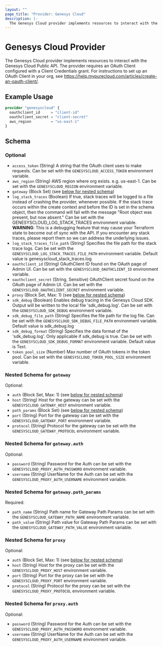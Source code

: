 ```yaml
---
layout: ""
page_title: "Provider: Genesys Cloud"
description: |-
  The Genesys Cloud provider implements resources to interact with the Genesys Cloud Public API.
---
```


# Genesys Cloud Provider

The Genesys Cloud provider implements resources to interact with the Genesys Cloud Public API. The provider requires an OAuth Client configured with a Client Credentials grant. For instructions to set up an OAuth Client in your org, see https://help.mypurecloud.com/articles/create-an-oauth-client/.

## Example Usage

```terraform
provider "genesyscloud" {
  oauthclient_id     = "client-id"
  oauthclient_secret = "client-secret"
  aws_region         = "us-east-1"
}
```

<!-- schema generated by tfplugindocs -->
## Schema

### Optional

- `access_token` (String) A string that the OAuth client uses to make requests. Can be set with the `GENESYSCLOUD_ACCESS_TOKEN` environment variable.
- `aws_region` (String) AWS region where org exists. e.g. us-east-1. Can be set with the `GENESYSCLOUD_REGION` environment variable.
- `gateway` (Block Set) (see [below for nested schema](#nestedblock--gateway))
- `log_stack_traces` (Boolean) If true, stack traces will be logged to a file instead of crashing the provider, whenever possible. 
If the stack trace occurs within the create context and before the ID is set in the schema object, then the command will fail with the message 
"Root object was present, but now absent." Can be set with the GENESYSCLOUD_LOG_STACK_TRACES environment variable. **WARNING**: This is a debugging feature that may cause your Terraform state to become out of sync with the API. 
If you encounter any stack traces, please report them so we can address the underlying issues.
- `log_stack_traces_file_path` (String) Specifies the file path for the stack trace logs. Can be set with the `GENESYSCLOUD_LOG_STACK_TRACES_FILE_PATH` environment variable. Default value is genesyscloud_stack_traces.log
- `oauthclient_id` (String) OAuthClient ID found on the OAuth page of Admin UI. Can be set with the `GENESYSCLOUD_OAUTHCLIENT_ID` environment variable.
- `oauthclient_secret` (String, Sensitive) OAuthClient secret found on the OAuth page of Admin UI. Can be set with the `GENESYSCLOUD_OAUTHCLIENT_SECRET` environment variable.
- `proxy` (Block Set, Max: 1) (see [below for nested schema](#nestedblock--proxy))
- `sdk_debug` (Boolean) Enables debug tracing in the Genesys Cloud SDK. Output will be written to the local file 'sdk_debug.log'. Can be set with the `GENESYSCLOUD_SDK_DEBUG` environment variable.
- `sdk_debug_file_path` (String) Specifies the file path for the log file. Can be set with the `GENESYSCLOUD_SDK_DEBUG_FILE_PATH` environment variable. Default value is sdk_debug.log
- `sdk_debug_format` (String) Specifies the data format of the 'sdk_debug.log'. Only applicable if sdk_debug is true. Can be set with the `GENESYSCLOUD_SDK_DEBUG_FORMAT` environment variable. Default value is Text.
- `token_pool_size` (Number) Max number of OAuth tokens in the token pool. Can be set with the `GENESYSCLOUD_TOKEN_POOL_SIZE` environment variable.

<a id="nestedblock--gateway"></a>
### Nested Schema for `gateway`

Optional:

- `auth` (Block Set, Max: 1) (see [below for nested schema](#nestedblock--gateway--auth))
- `host` (String) Host for the gateway can be set with the `GENESYSCLOUD_GATEWAY_HOST` environment variable.
- `path_params` (Block Set) (see [below for nested schema](#nestedblock--gateway--path_params))
- `port` (String) Port for the gateway can be set with the `GENESYSCLOUD_GATEWAY_PORT` environment variable.
- `protocol` (String) Protocol for the gateway can be set with the `GENESYSCLOUD_GATEWAY_PROTOCOL` environment variable.

<a id="nestedblock--gateway--auth"></a>
### Nested Schema for `gateway.auth`

Optional:

- `password` (String) Password for the Auth can be set with the `GENESYSCLOUD_PROXY_AUTH_PASSWORD` environment variable.
- `username` (String) UserName for the Auth can be set with the `GENESYSCLOUD_PROXY_AUTH_USERNAME` environment variable.


<a id="nestedblock--gateway--path_params"></a>
### Nested Schema for `gateway.path_params`

Required:

- `path_name` (String) Path name for Gateway Path Params can be set with the `GENESYSCLOUD_GATEWAY_PATH_NAME` environment variable.
- `path_value` (String) Path value for Gateway Path Params can be set with the `GENESYSCLOUD_GATEWAY_PATH_VALUE` environment variable.



<a id="nestedblock--proxy"></a>
### Nested Schema for `proxy`

Optional:

- `auth` (Block Set, Max: 1) (see [below for nested schema](#nestedblock--proxy--auth))
- `host` (String) Host for the proxy can be set with the `GENESYSCLOUD_PROXY_HOST` environment variable.
- `port` (String) Port for the proxy can be set with the `GENESYSCLOUD_PROXY_PORT` environment variable.
- `protocol` (String) Protocol for the proxy can be set with the `GENESYSCLOUD_PROXY_PROTOCOL` environment variable.

<a id="nestedblock--proxy--auth"></a>
### Nested Schema for `proxy.auth`

Optional:

- `password` (String) Password for the Auth can be set with the `GENESYSCLOUD_PROXY_AUTH_PASSWORD` environment variable.
- `username` (String) UserName for the Auth can be set with the `GENESYSCLOUD_PROXY_AUTH_USERNAME` environment variable.